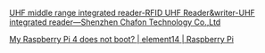 [UHF middle range integrated reader-RFID UHF Reader&writer-UHF integrated reader—Shenzhen Chafon Technology Co.,Ltd](http://www.chafon.com/productdetails.aspx?pid=382)

[My Raspberry Pi 4 does not boot? | element14 | Raspberry Pi](https://www.element14.com/community/community/raspberry-pi/blog/2019/10/21/my-raspberry-pi-4-does-not-boot)



